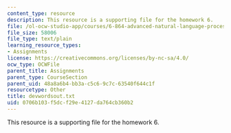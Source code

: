```yaml
---
content_type: resource
description: This resource is a supporting file for the homework 6.
file: /ol-ocw-studio-app/courses/6-864-advanced-natural-language-processing-fall-2005/0706b103f5dcf29e4127da764cb360b2_devwordsout.txt
file_size: 58006
file_type: text/plain
learning_resource_types:
- Assignments
license: https://creativecommons.org/licenses/by-nc-sa/4.0/
ocw_type: OCWFile
parent_title: Assignments
parent_type: CourseSection
parent_uid: 48a8a6b4-bb3a-c5c6-9c7c-63540f644c1f
resourcetype: Other
title: devwordsout.txt
uid: 0706b103-f5dc-f29e-4127-da764cb360b2
---
```

This resource is a supporting file for the homework 6.